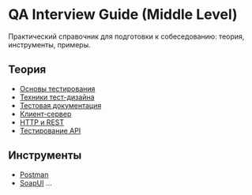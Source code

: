 # QA Interview Guide (Middle Level)

Практический справочник для подготовки к собеседованию: теория, инструменты, примеры.

## Теория
- [Основы тестирования](theory/01_testing_basics.md)
- [Техники тест-дизайна](theory/02_test_design.md)
- [Тестовая документация](theory/03_test_docs.md)
- [Клиент-сервер](theory/04_client_server.md)
- [HTTP и REST](theory/05_http_api.md)
- [Тестирование API](theory/06_api_testing.md)

## Инструменты
- [Postman](tools/postman.md)
- [SoapUI](tools/soapui.md)
...
